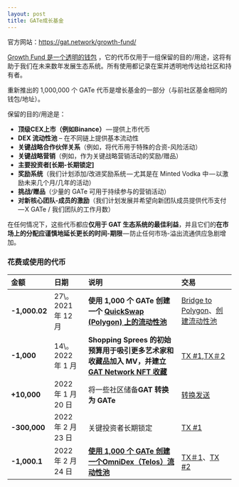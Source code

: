 ```yaml
---
layout: post
title: GATe成长基金
---
```


官方网站：https://gat.network/growth-fund/

[Growth Fund 是一个透明的钱包](https://bscscan.com/token/0x41d5c3ed01b72ecb5c99d3b838553098ecda9ef9?a=0x4f3450437a3e4cd77f083fc53b31279acb4c2acf) ，它的代币仅用于一组保留的目的/用途，这将有助于我们在未来数年发展生态系统。所有使用都记录在案并透明地传达给社区和持有者。

<!--more-->

重新推出的 1,000,000 个 GATe 代币是增长基金的一部分（与前社区基金相同的钱包/地址）。

保留的目的/用途是：

* **顶级CEX上市（例如Binance）** — 提供上市代币
* **DEX 流动性池** – 在不同链上提供基本流动性
* **关键战略合作伙伴关系**（例如，将代币用于特殊的合资\-风险活动）
* **关键战略营销**（例如，作为关键战略营销活动的奖励/赠品）
* **主要投资者\[长期\-长期锁定\]**
* **奖励系统**（我们计划添加/改进奖励系统 — 尤其是在 Minted Vodka 中 — 以激励未来几个月/几年的活动）
* **挑战/赠品**（少量的 GATe 可用于持续参与的营销活动）
* **对新核心团队\-成员的激励**（我们计划发展并希望向新团队成员提供代币支付 — X GATe / 我们团队的工作月数）

在任何情况下，这些代币都应**仅用于 GAT 生态系统的最佳利益**，并且它们的**在市场上的分配应谨慎地延长更长的时间\-期限** — 防止任何市场\-溢出流通供应急剧增加。

### 花费或使用的代币

|金额 |日期 |说明 |交易 |
| :-- | :-- | :-- | :-- |
| **\-1,000.02** | 27\。 2021 年 12 月 | **使用 1,000 个 GATe 创建一个 [QuickSwap (Polygon) 上的流动性池](https://quickswap.exchange/#/swap?outputCurrency=0xEC0a873cdBE667E5bD68AF47932c948f872032d6)** |[Bridge to Polygon](https://www.bscscan.com/tx/0x9b600d4fea6160fc15438d68cdaf5d66c23163c13dea19f5884fc39915488bcc)、[创建流动性池](https://polygonscan.com/tx/0x7522b9afb6f1e771f4758586cbeadd3d0154ac07872431028)
| **\-1,000** | 14\。 2022 年 1 月 | **Shopping Sprees 的初始预算用于吸引更多艺术家和收藏品加入 MV，并建立 [GAT Network NFT 收藏](https://v2.minted.vodka/assets/0x696d946A8AB03aF969Cd8dFF81CE14BE7038Fa84)** |[TX #1](https://bscscan.com/tx/0x6d64ac8d7030bd3717033c2ac97bac8186f49cca2111b50f8ed8c2ba2f2839fa),[TX＃2](https://bscscan.com/tx/0xe7cae55308c218e1369bc3a0a42a7e35b965390dac6cccda107e9779e6495d09) |
| **+10,000** | 2022 年 1 月 20 日 |将一些社区储备**GAT 转换为 GATe** | [转换发送](https://bscscan.com/tx/0x979dfb071313b59c0059f812e40509d841b37fa808112bfe588e28d072d0826e) |
| **\-300,000** | 2022 年 2 月 23 日 |关键投资者长期锁定 | [TX #1](https://bscscan.com/tx/0xa154dae77dd8d3758f7a32cae9199987131abbc18ee63b19c5033f10946aba01) |
| **\-1,000.1** | 2022 年 2 月 24 日 | **[使用 1,000 个 GATe 创建一个OmniDex（Telos）流动性池](https://omnidex.finance/swap?outputCurrency=0xEC0a873cdBE667E5bD68AF47932c948f872032d6)** | [TX＃1](https://bscscan.com/tx/0xbd05db4bcd3a0cd567cc9f30b6f304c836613f80825a7f61c3dd42793194cbac )、[TX #2](https://www.teloscan.io/tx/0x0773d9b330b757ac0625b056ab6a462ae3a2351c9ea88ec5506527ae2c861481)| 
